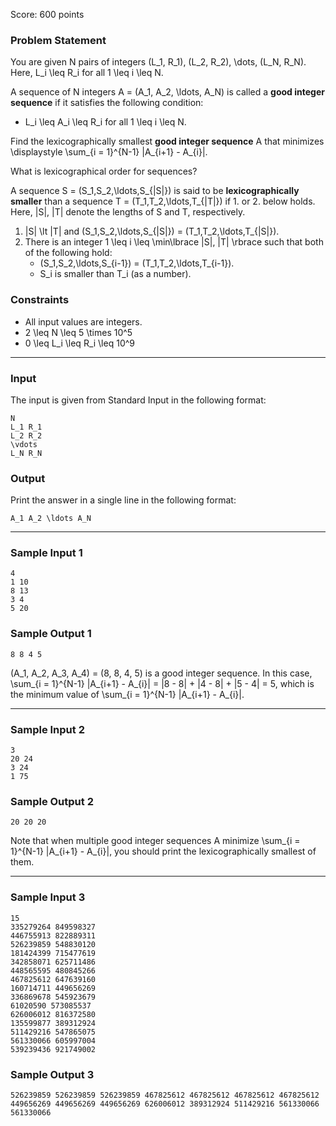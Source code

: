 Score: 600 points

### Problem Statement

You are given N pairs of integers (L\_1, R\_1), (L\_2, R\_2), \dots, (L\_N, R\_N). Here, L\_i \leq R\_i for all 1 \leq i \leq N.

A sequence of N integers A = (A\_1, A\_2, \ldots, A\_N) is called a **good integer sequence** if it satisfies the following condition:

* L\_i \leq A\_i \leq R\_i for all 1 \leq i \leq N.

Find the lexicographically smallest **good integer sequence** A that minimizes \displaystyle \sum\_{i = 1}^{N-1} |A\_{i+1} - A\_{i}|.

 What is lexicographical order for sequences?

A sequence S = (S\_1,S\_2,\ldots,S\_{|S|}) is said to be **lexicographically smaller** than a sequence T = (T\_1,T\_2,\ldots,T\_{|T|}) if 1. or 2. below holds.
Here, |S|, |T| denote the lengths of S and T, respectively.

1. |S| \lt |T| and (S\_1,S\_2,\ldots,S\_{|S|}) = (T\_1,T\_2,\ldots,T\_{|S|}).
2. There is an integer 1 \leq i \leq \min\lbrace |S|, |T| \rbrace such that both of the following hold:
   * (S\_1,S\_2,\ldots,S\_{i-1}) = (T\_1,T\_2,\ldots,T\_{i-1}).
   * S\_i is smaller than T\_i (as a number).

### Constraints

* All input values are integers.
* 2 \leq N \leq 5 \times 10^5
* 0 \leq L\_i \leq R\_i \leq 10^9

---

### Input

The input is given from Standard Input in the following format:

```
N
L_1 R_1
L_2 R_2
\vdots
L_N R_N
```

### Output

Print the answer in a single line in the following format:

```
A_1 A_2 \ldots A_N
```

---

### Sample Input 1

```
4
1 10
8 13
3 4
5 20
```

### Sample Output 1

```
8 8 4 5
```

(A\_1, A\_2, A\_3, A\_4) = (8, 8, 4, 5) is a good integer sequence. In this case, \sum\_{i = 1}^{N-1} |A\_{i+1} - A\_{i}| = |8 - 8| + |4 - 8| + |5 - 4| = 5, which is the minimum value of \sum\_{i = 1}^{N-1} |A\_{i+1} - A\_{i}|.

---

### Sample Input 2

```
3
20 24
3 24
1 75
```

### Sample Output 2

```
20 20 20
```

Note that when multiple good integer sequences A minimize \sum\_{i = 1}^{N-1} |A\_{i+1} - A\_{i}|, you should print the lexicographically smallest of them.

---

### Sample Input 3

```
15
335279264 849598327
446755913 822889311
526239859 548830120
181424399 715477619
342858071 625711486
448565595 480845266
467825612 647639160
160714711 449656269
336869678 545923679
61020590 573085537
626006012 816372580
135599877 389312924
511429216 547865075
561330066 605997004
539239436 921749002
```

### Sample Output 3

```
526239859 526239859 526239859 467825612 467825612 467825612 467825612 449656269 449656269 449656269 626006012 389312924 511429216 561330066 561330066
```